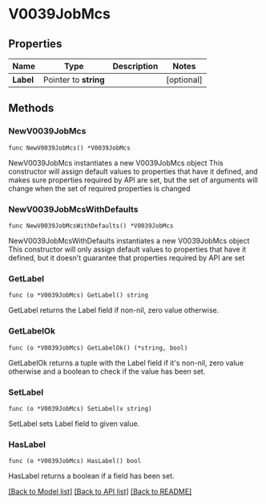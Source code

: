 # V0039JobMcs

## Properties

Name | Type | Description | Notes
------------ | ------------- | ------------- | -------------
**Label** | Pointer to **string** |  | [optional] 

## Methods

### NewV0039JobMcs

`func NewV0039JobMcs() *V0039JobMcs`

NewV0039JobMcs instantiates a new V0039JobMcs object
This constructor will assign default values to properties that have it defined,
and makes sure properties required by API are set, but the set of arguments
will change when the set of required properties is changed

### NewV0039JobMcsWithDefaults

`func NewV0039JobMcsWithDefaults() *V0039JobMcs`

NewV0039JobMcsWithDefaults instantiates a new V0039JobMcs object
This constructor will only assign default values to properties that have it defined,
but it doesn't guarantee that properties required by API are set

### GetLabel

`func (o *V0039JobMcs) GetLabel() string`

GetLabel returns the Label field if non-nil, zero value otherwise.

### GetLabelOk

`func (o *V0039JobMcs) GetLabelOk() (*string, bool)`

GetLabelOk returns a tuple with the Label field if it's non-nil, zero value otherwise
and a boolean to check if the value has been set.

### SetLabel

`func (o *V0039JobMcs) SetLabel(v string)`

SetLabel sets Label field to given value.

### HasLabel

`func (o *V0039JobMcs) HasLabel() bool`

HasLabel returns a boolean if a field has been set.


[[Back to Model list]](../README.md#documentation-for-models) [[Back to API list]](../README.md#documentation-for-api-endpoints) [[Back to README]](../README.md)


